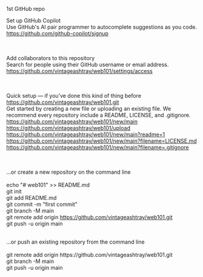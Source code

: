 1st GitHub repo

 Set up GitHub Copilot
</br>Use GitHub's AI pair programmer to autocomplete suggestions as you code.
</br>https://github.com/github-copilot/signup

</br></br>
 Add collaborators to this repository
</br>Search for people using their GitHub username or email address.
</br>https://github.com/vintageashtray/web101/settings/access

</br></br>
Quick setup — if you’ve done this kind of thing before
</br>https://github.com/vintageashtray/web101.git
</br>Get started by creating a new file or uploading an existing file. We recommend every repository include a README, LICENSE, and .gitignore. 
</br>https://github.com/vintageashtray/web101/new/main
</br>https://github.com/vintageashtray/web101/upload
</br>https://github.com/vintageashtray/web101/new/main?readme=1
</br>https://github.com/vintageashtray/web101/new/main?filename=LICENSE.md
</br>https://github.com/vintageashtray/web101/new/main?filename=.gitignore

</br></br>
…or create a new repository on the command line
</br>
</br>echo "# web101" >> README.md
</br>git init
</br>git add README.md
</br>git commit -m "first commit"
</br>git branch -M main
</br>git remote add origin https://github.com/vintageashtray/web101.git
</br>git push -u origin main

</br>
…or push an existing repository from the command line
</br>
</br>git remote add origin https://github.com/vintageashtray/web101.git
</br>git branch -M main
</br>git push -u origin main
